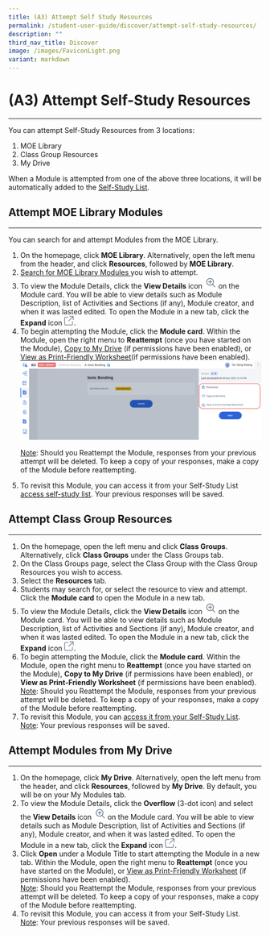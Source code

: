 ```yaml
---
title: (A3) Attempt Self Study Resources
permalink: /student-user-guide/discover/attempt-self-study-resources/
description: ""
third_nav_title: Discover
image: /images/FaviconLight.png
variant: markdown
---
```

<h1>(A3) Attempt Self-Study Resources</h1>
<hr>
<p>You can attempt Self-Study Resources from 3 locations:</p>
<ol>
<li>MOE Library</li>
<li>Class Group Resources</li>
<li>My Drive</li>
</ol>
<p>When a Module is attempted from one of the above three locations, it will be automatically added to the <a target="_blank" href="/student-user-guide/discover/access-self-study-resources/"> Self-Study List</a>.</p>
<h2>Attempt MOE Library Modules</h2>
<hr>
<p>You can search for and attempt Modules from the MOE Library.</p>
<ol>
<li>On the homepage, click&nbsp;<strong>MOE Library</strong>. Alternatively, open the left menu from the header, and click&nbsp;<strong>Resources</strong>, followed by&nbsp;<strong>MOE Library</strong>.</li>
<li><a target="_blank" href="/student-user-guide/discover/search-for-self-study-resources/">Search for MOE Library Modules </a> you wish to attempt.</li>
<li>To view the Module Details, click the <strong>View Details</strong> icon <img style="width:1.5rem; display: inline;" src="/images/Icons/ViewDetails.svg"> on the Module card. You will be able to view details such as Module Description, list of Activities and Sections (if any), Module creator, and when it was lasted edited. To open the Module in a new tab, click the <strong>Expand</strong> icon <img style="width:1.2rem; display: inline;" src="/images/Icons/external-link.svg">.</li>
<li>To begin attempting the Module, click the <strong>Module card</strong>. Within the Module, open the right menu to <strong>Reattempt</strong> (once you have started on the Module), <a target="_blank" href="/student-user-guide/organise/copy-to-my-drive/">Copy to My Drive</a> (if permissions have been enabled), or <a target="_blank" href="/student-user-guide/organise/view-print-friendly-worksheet/">View as Print-Friendly Worksheet</a>(if permissions have been enabled). 
<img alt="Attempt Self Study Resources" src="/images/1Student/SS_Lesson.png"></li>	
<p><u>Note</u>: Should you Reattempt the Module, responses from your previous attempt will be deleted. To keep a copy of your responses, make a copy of the Module before reattempting.</p>    
<li>To revisit this Module, you can access it from your Self-Study List <a target="_blank" href="/student-user-guide/discover/access-self-study-resources/"> access self-study list</a>. Your previous responses will be saved.</li>
</ol>
<h2>Attempt Class Group Resources</h2>
<hr>
<ol>
  <li>On the homepage, open the left menu and click <strong>Class Groups</strong>. Alternatively, click <strong>Class Groups</strong> under the Class Groups tab.</li>
  <li>On the Class Groups page, select the Class Group with the Class Group Resources you wish to access.</li>
  <li>Select the <strong>Resources</strong> tab.</li>
  <li>Students may search for, or select the resource to view and attempt. Click the <strong>Module card</strong> to open the Module in a new tab.</li>
  <li>To view the Module Details, click the <strong>View Details</strong> icon <img style="width:1.5rem; display: inline;" src="/images/Icons/ViewDetails.svg"> on the Module card. You will be able to view details such as Module Description, list of Activities and Sections (if any), Module creator, and when it was lasted edited. To open the Module in a new tab, click the <strong>Expand</strong> icon <img style="width:1.2rem; display: inline;" src="/images/Icons/external-link.svg">.</li>
  <li>To begin attempting the Module, click the <strong>Module card</strong>. Within the Module, open the right menu to <strong>Reattempt</strong> (once you have started on the Module), <strong>Copy to My Drive</strong> (if permissions have been enabled), or <strong>View as Print-Friendly Worksheet</strong> (if permissions have been enabled).</li>
<u>Note</u>: Should you Reattempt the Module, responses from your previous attempt will be deleted. To keep a copy of your responses, make a copy of the Module before reattempting.  
  <li>To revisit this Module, you can <a target="_blank" href="/student-user-guide/discover/access-self-study-resources/">access it from your Self-Study List</a>. </li>
<u>Note</u>: Your previous responses will be saved.  
</ol>
<h2>Attempt Modules from My Drive</h2>
<hr>
<ol>
  <li>On the homepage, click <strong>My Drive</strong>. Alternatively, open the left menu from the header, and click&nbsp;<strong>Resources</strong>, followed by&nbsp;<strong>My Drive</strong>. By default, you will be on your My Modules tab.</li>
<li>To view the Module Details, click the <strong>Overflow</strong> (3-dot icon) and select the <strong>View Details</strong> icon <img style="width:1.5rem; display: inline;" src="/images/Icons/ViewDetails.svg"> on the Module card. You will be able to view details such as Module Description, list of Activities and Sections (if any), Module creator, and when it was lasted edited. To open the Module in a new tab, click the <strong>Expand</strong> icon <img style="width:1.2rem; display: inline;" src="/images/Icons/external-link.svg">.</li>
<li>Click <strong>Open</strong> under a Module Title to start attempting the Module in a new tab. Within the Module, open the right menu to <strong>Reattempt</strong> (once you have started on the Module), or <a target="_blank" href="/student-user-guide/organise/view-print-friendly-worksheet/">View as Print-Friendly Worksheet</a> (if permissions have been enabled).</li>
<u>Note</u>: Should you Reattempt the Module, responses from your previous attempt will be deleted. To keep a copy of your responses, make a copy of the Module before reattempting.
<li>To revisit this Module, you can access it from your Self-Study List.</li>
<u>Note</u>: Your previous responses will be saved.
</ol>